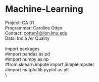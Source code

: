 # Machine-Learning
Project: CA 01\
Programmer: Caroline Otten\
Contact: cotten1@lion.lmu.edu\
Data: India Air Quality \
\
import packages \
  #import pandas as pd \
  #import numpy as np \
  #from sklearn.impute import SimpleImputer \
  #import matplotlib.pyplot as plt\
  \
